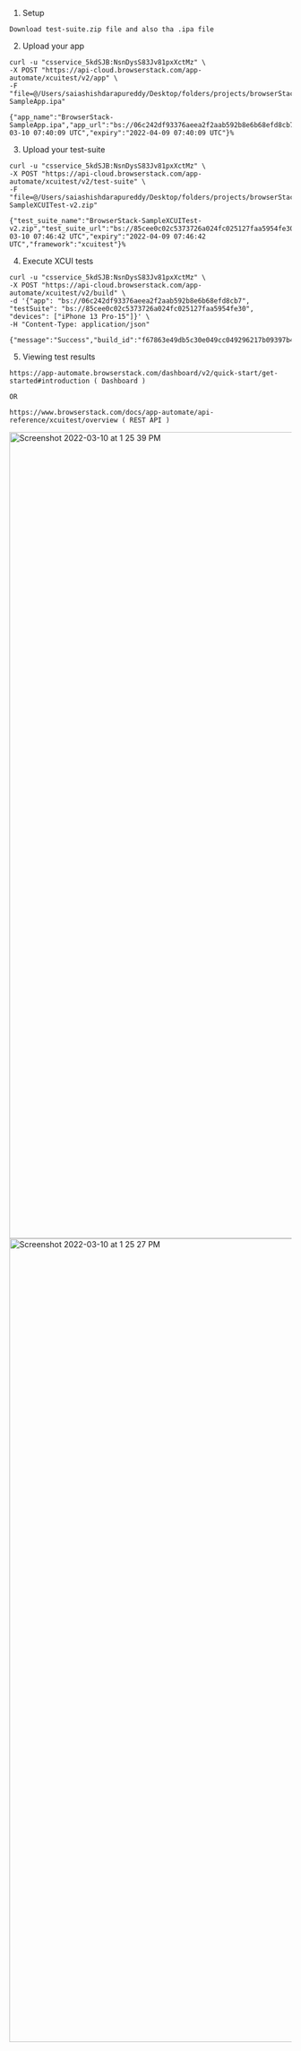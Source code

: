 1. Setup 

```
Download test-suite.zip file and also tha .ipa file
```

2. Upload your app 

```
curl -u "csservice_5kdSJB:NsnDysS83Jv81pxXctMz" \
-X POST "https://api-cloud.browserstack.com/app-automate/xcuitest/v2/app" \
-F "file=@/Users/saiashishdarapureddy/Desktop/folders/projects/browserStackAppAutomate/BrowserStack-SampleApp.ipa"
```

```
{"app_name":"BrowserStack-SampleApp.ipa","app_url":"bs://06c242df93376aeea2f2aab592b8e6b68efd8cb7","app_version":"1.0","app_id":"06c242df93376aeea2f2aab592b8e6b68efd8cb7","uploaded_at":"2022-03-10 07:40:09 UTC","expiry":"2022-04-09 07:40:09 UTC"}%
```

3. Upload your test-suite 

```
curl -u "csservice_5kdSJB:NsnDysS83Jv81pxXctMz" \
-X POST "https://api-cloud.browserstack.com/app-automate/xcuitest/v2/test-suite" \
-F "file=@/Users/saiashishdarapureddy/Desktop/folders/projects/browserStackAppAutomate/BrowserStack-SampleXCUITest-v2.zip"
```

```
{"test_suite_name":"BrowserStack-SampleXCUITest-v2.zip","test_suite_url":"bs://85cee0c02c5373726a024fc025127faa5954fe30","test_suite_id":"85cee0c02c5373726a024fc025127faa5954fe30","uploaded_at":"2022-03-10 07:46:42 UTC","expiry":"2022-04-09 07:46:42 UTC","framework":"xcuitest"}%
```

4. Execute XCUI tests 

```
curl -u "csservice_5kdSJB:NsnDysS83Jv81pxXctMz" \
-X POST "https://api-cloud.browserstack.com/app-automate/xcuitest/v2/build" \
-d '{"app": "bs://06c242df93376aeea2f2aab592b8e6b68efd8cb7", "testSuite": "bs://85cee0c02c5373726a024fc025127faa5954fe30",  "devices": ["iPhone 13 Pro-15"]}' \
-H "Content-Type: application/json" 
```

```
{"message":"Success","build_id":"f67863e49db5c30e049cc049296217b09397b47d"}
```

5. Viewing test results 

```
https://app-automate.browserstack.com/dashboard/v2/quick-start/get-started#introduction ( Dashboard )

OR

https://www.browserstack.com/docs/app-automate/api-reference/xcuitest/overview ( REST API )
```

<img width="1440" alt="Screenshot 2022-03-10 at 1 25 39 PM" src="https://user-images.githubusercontent.com/43849911/157614616-2188755f-ce73-4791-b837-5cb5db440440.png">
<img width="1435" alt="Screenshot 2022-03-10 at 1 25 27 PM" src="https://user-images.githubusercontent.com/43849911/157614651-25989231-d4fd-4051-aaf4-5fdc99dbb6e1.png">

